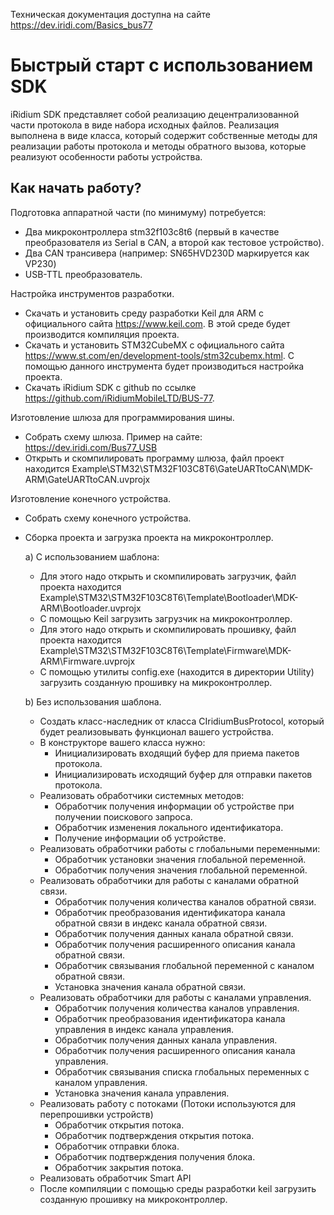 Техническая документация доступна на сайте https://dev.iridi.com/Basics_bus77

# Быстрый старт с использованием SDK

iRidium SDK представляет собой реализацию децентрализованной части протокола в виде набора исходных файлов. Реализация выполнена в виде класса, который содержит собственные методы для реализации работы протокола и методы обратного вызова, которые реализуют особенности работы устройства.

## Как начать работу?

Подготовка аппаратной части (по минимуму) потребуется:
* Два микроконтроллера stm32f103c8t6 (первый в качестве преобразователя из Serial в CAN, а второй как тестовое устройство).
* Два CAN трансивера (например: SN65HVD230D маркируется как VP230)
* USB-TTL преобразователь.

Настройка инструментов разработки.
* Скачать и установить среду разработки Keil для ARM с официального сайта https://www.keil.com. В этой среде будет производится компиляция проекта.
* Скачать и установить STM32CubeMX с официального сайта https://www.st.com/en/development-tools/stm32cubemx.html. С помощью данного инструмента будет производиться настройка проекта.
* Скачать iRidium SDK с github по ссылке https://github.com/iRidiumMobileLTD/BUS-77. 

Изготовление шлюза для программирования шины.
* Собрать схему шлюза. Пример на сайте: https://dev.iridi.com/Bus77_USB
* Открыть и скомпилировать программу шлюза, файл проект находится Example\STM32\STM32F103C8T6\GateUARTtoCAN\MDK-ARM\GateUARTtoCAN.uvprojx

Изготовление конечного устройства.
* Собрать схему конечного устройства.
* Сборка проекта и загрузка проекта на микроконтроллер.

  a) С использованием шаблона:
  
  * Для этого надо открыть и скомпилировать загрузчик, файл проекта находится Example\STM32\STM32F103C8T6\Template\Bootloader\MDK-ARM\Bootloader.uvprojx
  *	С помощью Keil загрузить загрузчик на микроконтроллер.
   *	Для этого надо открыть и скомпилировать прошивку, файл проекта находится Example\STM32\STM32F103C8T6\Template\Firmware\MDK-ARM\Firmware.uvprojx
  *	С помощью утилиты config.exe (находится в директории Utility) загрузить созданную прошивку на микроконтроллер.
  
  b)	Без использования шаблона.
  
  *	Создать класс-наследник от класса CIridiumBusProtocol, который будет реализовывать функционал вашего устройства.
  * В конструкторе вашего класса нужно:
    * Инициализировать входящий буфер для приема пакетов протокола.
    * Инициализировать исходящий буфер для отправки пакетов протокола.
  * Реализовать обработчики системных методов:
    * Обработчик получения информации об устройстве при получении поискового запроса.
    * Обработчик изменения локального идентификатора.
    * Получение информации об устройстве.
  * Реализовать обработчики работы с глобальными переменными:
    * Обработчик установки значения глобальной переменной.
    * Обработчик получения значения глобальной переменной.
  * Реализовать обработчики для работы с каналами обратной связи.
    * Обработчик получения количества каналов обратной связи.
    * Обработчик преобразования идентификатора канала обратной связи в индекс канала обратной связи.
    * Обработчик получения данных канала обратной связи.
    * Обработчик получения расширенного описания канала обратной связи.
    * Обработчик связывания глобальной переменной с каналом обратной связи.
    * Установка значения канала обратной связи.
  * Реализовать обработчики для работы с каналами управления.
    * Обработчик получения количества каналов управления.
    * Обработчик преобразования идентификатора канала управления в индекс канала управления.
    * Обработчик получения данных канала управления.
    * Обработчик получения расширенного описания канала управления.
    * Обработчик связывания списка глобальных переменных с каналом управления.
    * Установка значения канала управления.
  * Реализовать работу с потоками (Потоки используются для перепрошивки устройств)
    * Обработчик открытия потока.
    * Обработчик подтверждения открытия потока.
    * Обработчик отправки блока.
    * Обработчик подтверждения получения блока.
    * Обработчик закрытия потока.
  * Реализовать обработчик  Smart API
  * После компиляции с помощью среды разработки keil загрузить созданную прошивку на микроконтроллер.


 
